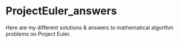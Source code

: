 # ProjectEuler_answers
Here are my different solutions &amp; answers to mathematical algorthm problems on Project Euler.
